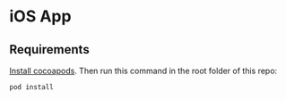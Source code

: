 # iOS App

## Requirements

[Install cocoapods](https://guides.cocoapods.org/using/getting-started.html). Then run this command in the root folder of this repo:

```
pod install
```
